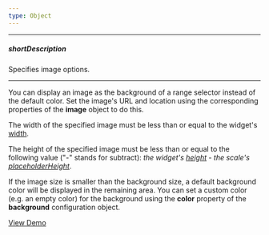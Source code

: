 ```yaml
---
type: Object
---
```

---
##### shortDescription
Specifies image options.

---
You can display an image as the background of a range selector instead of the default color. Set the image's URL and location using the corresponding properties of the **image** object to do this.

The width of the specified image must be less than or equal to the widget's [width](/api-reference/20%20Data%20Visualization%20Widgets/BaseWidget/1%20Configuration/size/width.md '/Documentation/ApiReference/Data_Visualization_Widgets/dxRangeSelector/Configuration/size/#width').

The height of the specified image must be less than or equal to the following value ("-" stands for subtract): *the widget's [height](/api-reference/20%20Data%20Visualization%20Widgets/BaseWidget/1%20Configuration/size/height.md '/Documentation/ApiReference/Data_Visualization_Widgets/dxRangeSelector/Configuration/size/#height')* - *the scale's [placeholderHeight](/api-reference/20%20Data%20Visualization%20Widgets/dxRangeSelector/1%20Configuration/scale/placeholderHeight.md '/Documentation/ApiReference/Data_Visualization_Widgets/dxRangeSelector/Configuration/scale/#placeholderHeight')*.

If the image size is smaller than the background size, a default background color will be displayed in the remaining area. You can set a custom color (e.g. an empty color) for the background using the **color** property of the **background** configuration object.

<a href="http://js.devexpress.com/Demos/WidgetsGallery/#demo/formsandmulti-purposerangeselectorrangeselectorimageonbackground/" class="button orange small fix-width-155" style="margin-right: 20px;" target="_blank">View Demo</a>